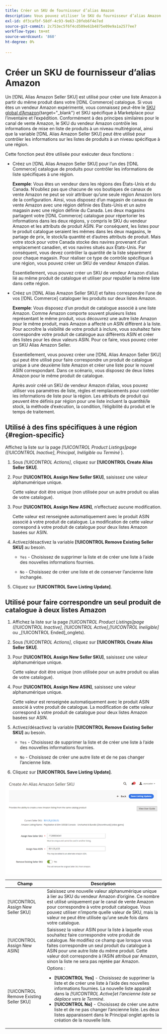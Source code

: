 ```yaml
---
title: Créer un SKU de fournisseur d’alias Amazon
description: Vous pouvez utiliser le SKU du fournisseur d’alias Amazon pour créer des listes Amazon multirégionales à partir de vos produits de catalogue Commerce.
exl-id: df3cafbf-58df-4c93-9e63-20feb6f4e7ed
source-git-commit: 2c753ec5f6f4cd509e61b4875e09e9a1a2577ee7
workflow-type: tm+mt
source-wordcount: '860'
ht-degree: 0%

---
```


# Créer un SKU de fournisseur d’alias Amazon

Un [!DNL Alias Amazon Seller SKU] est utilisé pour créer une liste Amazon à partir du même produit dans votre [!DNL Commerce] catalogue. Si vous êtes un vendeur Amazon expérimenté, vous connaissez peut-être le [SKU global d’Amazon](https://sellercentral.amazon.com/gp/help/external/help.html?itemID=201394090){target=&quot;_blank&quot;} et SKU spécifique à Marketplace pour l’inventaire et l’expédition. Conformément à des principes similaires pour le canal de vente Amazon, le SKU du vendeur Amazon contrôle les informations de mise en liste de produits à un niveau multirégional, ainsi que la variable [!DNL Alias Amazon Seller SKU] peut être utilisé pour contrôler les informations sur les listes de produits à un niveau spécifique à une région.

Cette fonction peut être utilisée pour exécuter deux fonctions :

- Créez un [!DNL Alias Amazon Seller SKU] pour l’un des [!DNL Commerce] catalogue de produits pour contrôler les informations de liste spécifiques à une région.

   **Exemple**: Vous êtes un vendeur dans les régions des États-Unis et du Canada. N’oubliez pas que chacune de vos boutiques de canaux de vente Amazon ne peut se voir attribuer qu’une seule région Amazon lors de la configuration. Ainsi, vous disposez d’un magasin de canaux de vente Amazon avec une région définie des États-Unis et un autre magasin avec une région définie du Canada. Les deux magasins partagent votre [!DNL Commerce] catalogue pour répertorier les informations dans les deux régions, y compris le SKU du vendeur Amazon et les attributs de produit ASIN. Par conséquent, les listes pour le produit catalogue seraient les mêmes dans les deux magasins, le partage de prix, le stock/la quantité et d’autres attributs de produit. Mais votre stock pour votre Canada stocke des navires provenant d&#39;un emplacement canadien, et vos navires situés aux États-Unis. Par conséquent, vous devez contrôler la quantité de la liste séparément pour chaque magasin. Pour réaliser ce type de contrôle spécifique à une région, vous pouvez créer un SKU de vendeur Amazon d’alias.

   Essentiellement, vous pouvez créer un SKU de vendeur Amazon d’alias lié au même produit de catalogue et utiliser pour republier la même liste dans cette région.

- Créez un [!DNL Alias Amazon Seller SKU] et faites correspondre l’une de vos [!DNL Commerce] cataloguer les produits sur deux listes Amazon.

   **Exemple**: Vous disposez d’un produit de catalogue associé à une liste Amazon. Comme Amazon comporte souvent plusieurs listes représentant le même produit, vous découvrez une autre liste Amazon pour le même produit, mais Amazon a affecté un ASIN différent à la liste. Pour accroître la visibilité de votre produit à inclure, vous souhaitez faire correspondre votre produit de catalogue aux différents ASIN et créer des listes pour les deux valeurs ASIN. Pour ce faire, vous pouvez créer un SKU Alias Amazon Seller.

   Essentiellement, vous pouvez créer une [!DNL Alias Amazon Seller SKU] qui peut être utilisé pour faire correspondre un produit de catalogue unique à une deuxième liste Amazon et créer une liste pour le nouvel ASIN correspondant. Dans ce scénario, vous disposez de deux listes Amazon pour le même produit de catalogue.

   Après avoir créé un SKU de vendeur Amazon d’alias, vous pouvez utiliser vos paramètres de liste, règles et remplacements pour contrôler les informations de liste pour la région. Les attributs de produit qui peuvent être définis par région pour une liste incluent la quantité/le stock, la méthode d’exécution, la condition, l’éligibilité du produit et le temps de traitement.

## Utilisé à des fins spécifiques à une région {#region-specific}

Affichez la liste sur la page _[!UICONTROL Product Listings]_page (_[!UICONTROL Inactive]_, _Principal_, _Inéligible_ ou _Terminé_ ).

1. Sous _[!UICONTROL Actions]_, cliquez sur **[!UICONTROL Create Alias Seller SKU]**.

1. Pour **[!UICONTROL Assign New Seller SKU]**, saisissez une valeur alphanumérique unique.

   Cette valeur doit être unique (non utilisée pour un autre produit ou alias de votre catalogue).

1. Pour **[!UICONTROL Assign New ASIN]**, n’effectuez aucune modification.

   Cette valeur est renseignée automatiquement avec le produit ASIN associé à votre produit de catalogue. La modification de cette valeur correspond à votre produit de catalogue pour deux listes Amazon basées sur ASIN.

1. Activez/désactivez la variable **[!UICONTROL Remove Existing Seller SKU]** au besoin.

   - `Yes` - Choisissez de supprimer la liste et de créer une liste à l’aide des nouvelles informations fournies.

   - `No` - Choisissez de créer une liste et de conserver l’ancienne liste inchangée.

1. Cliquez sur **[!UICONTROL Save Listing Update]**.

## Utilisé pour faire correspondre un seul produit de catalogue à deux listes Amazon

1. Affichez la liste sur la page _[!UICONTROL Product Listings]_page (_[!UICONTROL Inactive]_, _[!UICONTROL Active]_,_[!UICONTROL Ineligible]_ ou _[!UICONTROL Ended]_onglets).

1. Sous _[!UICONTROL Actions]_, cliquez sur **[!UICONTROL Create Alias Seller SKU]**.

1. Pour **[!UICONTROL Assign New Seller SKU]**, saisissez une valeur alphanumérique unique.

   Cette valeur doit être unique (non utilisée pour un autre produit ou alias de votre catalogue).

1. Pour **[!UICONTROL Assign New ASIN]**, saisissez une valeur alphanumérique unique.

   Cette valeur est renseignée automatiquement avec le produit ASIN associé à votre produit de catalogue. La modification de cette valeur correspond à votre produit de catalogue pour deux listes Amazon basées sur ASIN.

1. Activez/désactivez la variable **[!UICONTROL Remove Existing Seller SKU]** au besoin.

   - `Yes` - Choisissez de supprimer la liste et de créer une liste à l’aide des nouvelles informations fournies.

   - `No` - Choisissez de créer une autre liste et de ne pas changer l’ancienne liste.

1. Cliquez sur **[!UICONTROL Save Listing Update]**.

![créer un SKU de fournisseur d’alias Amazon](assets/amazon-alias-sku-create.png)

| Champ | Description |
|--- |--- |
| [!UICONTROL Assign New Seller SKU] | Saisissez une nouvelle valeur alphanumérique unique à lier au SKU du vendeur Amazon d’origine. Ce nombre est utilisé uniquement par le canal de vente Amazon pour correspondre à votre produit catalogue. Vous pouvez utiliser n’importe quelle valeur de SKU, mais la valeur ne peut être utilisée qu’une seule fois dans votre catalogue. |
| [!UICONTROL Assign New ASIN] | Saisissez la valeur ASIN pour la liste à laquelle vous souhaitez faire correspondre votre produit de catalogue. Ne modifiez ce champ que lorsque vous faites correspondre un seul produit du catalogue à ASIN pour une autre liste du même produit. Cette valeur doit correspondre à l’ASIN attribué par Amazon, sinon la liste ne sera pas rejetée par Amazon. |
| [!UICONTROL Remove Existing Seller SKU] | Options :<ul><li>**[!UICONTROL Yes]** - Choisissez de supprimer la liste et de créer une liste à l’aide des nouvelles informations fournies. La nouvelle liste apparaît dans la _[!UICONTROL Active]_et l’ancienne liste se déplace vers le_ Terminé&#x200B;_.</li><li>**[!UICONTROL No]** - Choisissez de créer une autre liste et de ne pas changer l’ancienne liste. Les deux listes apparaissent dans le Principal onglet après la création de la nouvelle liste.</li></ul> |
